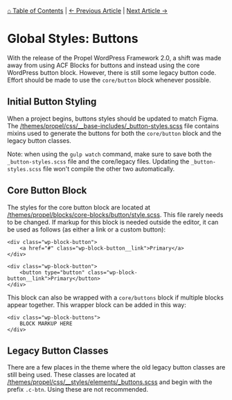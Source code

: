 [⌂ Table of Contents](/docs/README.md) | [← Previous Article](/docs/css/global-styles/fonts.md) | [Next Article →](/docs/css/global-styles/iconfont.md)

# Global Styles: Buttons
With the release of the Propel WordPress Framework 2.0, a shift was made away from using ACF Blocks for buttons and instead using the core WordPress button block. However, there is still some legacy button code. Effort should be made to use the `core/button` block whenever possible.

## Initial Button Styling
When a project begins, buttons styles should be updated to match Figma. The [/themes/propel/css/__base-includes/_button-styles.scss](/themes/propel/css/__base-includes/_button-styles.scss) file contains mixins used to generate the buttons for both the `core/button` block and the legacy button classes.

Note: when using the `gulp watch` command, make sure to save both the `_button-styles.scss` file and the core/legacy files. Updating the `_button-styles.scss` file won't compile the other two automatically.

## Core Button Block
The styles for the core button block are located at [/themes/propel/blocks/core-blocks/button/style.scss](/themes/propel/blocks/core-blocks/button/style.scss). This file rarely needs to be changed. If markup for this block is needed outside the editor, it can be used as follows (as either a link or a custom button):

```
<div class="wp-block-button">
	<a href="#" class="wp-block-button__link">Primary</a>
</div>

<div class="wp-block-button">
	<button type="button" class="wp-block-button__link">Primary</button>
</div>
```

This block can also be wrapped with a `core/buttons` block if multiple blocks appear together. This wrapper block can be added in this way:

```
<div class="wp-block-buttons">
	BLOCK MARKUP HERE
</div>
```

## Legacy Button Classes
There are a few places in the theme where the old legacy button classes are still being used. These classes are located at [/themes/propel/css/__styles/elements/_buttons.scss](/themes/propel/css/__styles/elements/_buttons.scss) and begin with the prefix `.c-btn`. Using these are not recommended.
